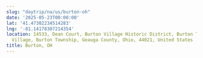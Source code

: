 ```yaml
---
slug: "daytrip/na/us/burton-oh"
date: '2025-05-23T00:00:00'
lat: '41.47302234514283'
lng: '-81.14178307214354'
location: 14533, Dean Court, Burton Village Historic District, Burton Township, Burton
  Village, Burton Township, Geauga County, Ohio, 44021, United States
title: Burton, OH
---
```



